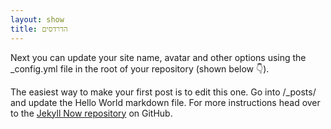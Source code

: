 ```yaml
---
layout: show
title: הדרדסים
---
```


Next you can update your site name, avatar and other options using the _config.yml file in the root of your repository (shown below :point_down:).

The easiest way to make your first post is to edit this one. Go into /_posts/ and update the Hello World markdown file. For more instructions head over to the [Jekyll Now repository](https://github.com/barryclark/jekyll-now) on GitHub.